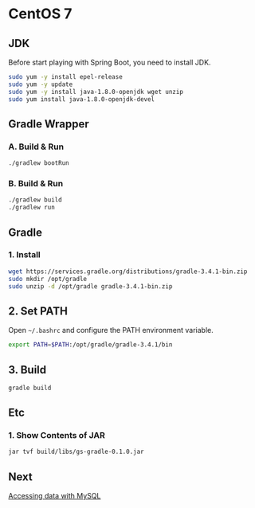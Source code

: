 # CentOS 7

## JDK
Before start playing with Spring Boot, you need to install JDK.

```bash
sudo yum -y install epel-release
sudo yum -y update
sudo yum -y install java-1.8.0-openjdk wget unzip
sudo yum install java-1.8.0-openjdk-devel
```

## Gradle Wrapper

### A. Build & Run

```bash
./gradlew bootRun
```
### B. Build & Run

```bash
./gradlew build
./gradlew run
```

## Gradle

### 1. Install

```bash
wget https://services.gradle.org/distributions/gradle-3.4.1-bin.zip
sudo mkdir /opt/gradle
sudo unzip -d /opt/gradle gradle-3.4.1-bin.zip
```

## 2. Set PATH
Open `~/.bashrc` and configure the PATH environment variable.

```bash
export PATH=$PATH:/opt/gradle/gradle-3.4.1/bin
```

## 3. Build

```bash
gradle build
```

## Etc

### 1. Show Contents of JAR

```bash
jar tvf build/libs/gs-gradle-0.1.0.jar
```

## Next
[Accessing data with MySQL](https://spring.io/guides/gs/accessing-data-mysql/)  
